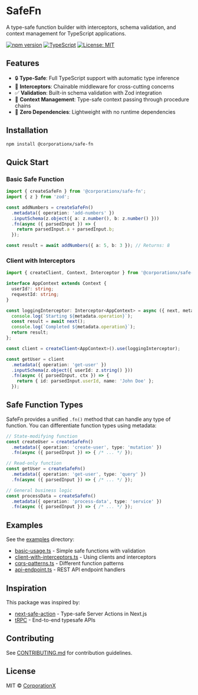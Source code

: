 # SafeFn

A type-safe function builder with interceptors, schema validation, and context management for TypeScript applications.

[![npm version](https://badge.fury.io/js/@corporationx%2Fsafe-fn.svg)](https://badge.fury.io/js/@corporationx%2Fsafe-fn)
[![TypeScript](https://img.shields.io/badge/TypeScript-5.0+-blue.svg)](https://www.typescriptlang.org/)
[![License: MIT](https://img.shields.io/badge/License-MIT-yellow.svg)](https://opensource.org/licenses/MIT)

## Features

- 🔒 **Type-Safe**: Full TypeScript support with automatic type inference
- 🔗 **Interceptors**: Chainable middleware for cross-cutting concerns
- ✅ **Validation**: Built-in schema validation with Zod integration
- 🎨 **Context Management**: Type-safe context passing through procedure chains
- 🚀 **Zero Dependencies**: Lightweight with no runtime dependencies

## Installation

```bash
npm install @corporationx/safe-fn
```

## Quick Start

### Basic Safe Function

```typescript
import { createSafeFn } from '@corporationx/safe-fn';
import { z } from 'zod';

const addNumbers = createSafeFn()
  .metadata({ operation: 'add-numbers' })
  .inputSchema(z.object({ a: z.number(), b: z.number() }))
  .fn(async ({ parsedInput }) => {
    return parsedInput.a + parsedInput.b;
  });

const result = await addNumbers({ a: 5, b: 3 }); // Returns: 8
```

### Client with Interceptors

```typescript
import { createClient, Context, Interceptor } from '@corporationx/safe-fn';

interface AppContext extends Context {
  userId?: string;
  requestId: string;
}

const loggingInterceptor: Interceptor<AppContext> = async ({ next, metadata, ctx }) => {
  console.log(`Starting ${metadata.operation}`);
  const result = await next();
  console.log(`Completed ${metadata.operation}`);
  return result;
};

const client = createClient<AppContext>().use(loggingInterceptor);

const getUser = client
  .metadata({ operation: 'get-user' })
  .inputSchema(z.object({ userId: z.string() }))
  .fn(async ({ parsedInput, ctx }) => {
    return { id: parsedInput.userId, name: 'John Doe' };
  });
```

## Safe Function Types

SafeFn provides a unified `.fn()` method that can handle any type of function. You can differentiate function types using metadata:

```typescript
// State-modifying function
const createUser = createSafeFn()
  .metadata({ operation: 'create-user', type: 'mutation' })
  .fn(async ({ parsedInput }) => { /* ... */ });

// Read-only function  
const getUser = createSafeFn()
  .metadata({ operation: 'get-user', type: 'query' })
  .fn(async ({ parsedInput }) => { /* ... */ });

// General business logic
const processData = createSafeFn()
  .metadata({ operation: 'process-data', type: 'service' })
  .fn(async ({ parsedInput }) => { /* ... */ });
```

## Examples

See the [examples](./examples/) directory:

- [basic-usage.ts](./examples/basic-usage.ts) - Simple safe functions with validation
- [client-with-interceptors.ts](./examples/client-with-interceptors.ts) - Using clients and interceptors  
- [cqrs-patterns.ts](./examples/cqrs-patterns.ts) - Different function patterns
- [api-endpoint.ts](./examples/api-endpoint.ts) - REST API endpoint handlers

## Inspiration

This package was inspired by:
- [next-safe-action](https://github.com/TheEdoRan/next-safe-action) - Type-safe Server Actions in Next.js
- [tRPC](https://trpc.io/) - End-to-end typesafe APIs

## Contributing

See [CONTRIBUTING.md](./CONTRIBUTING.md) for contribution guidelines.

## License

MIT © [CorporationX](https://github.com/corporationx)